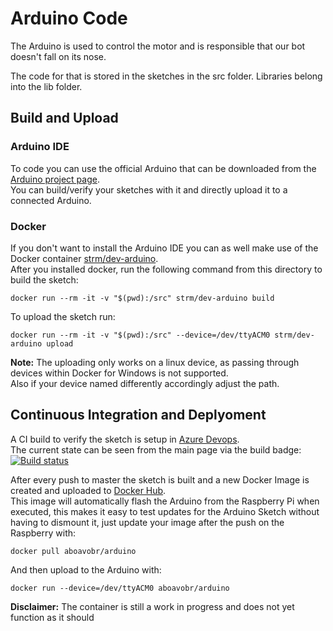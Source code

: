# Arduino Code

The Arduino is used to control the motor and is responsible that our bot doesn't fall on its nose.

The code for that is stored in the sketches in the src folder. Libraries belong into the lib folder. 

## Build and Upload

### Arduino IDE
To code you can use the official Arduino that can be downloaded from the [Arduino project page](https://www.arduino.cc/en/main/software).  
You can build/verify your sketches with it and directly upload it to a connected Arduino.

### Docker
If you don't want to install the Arduino IDE you can as well make use of the Docker container [strm/dev-arduino](https://hub.docker.com/r/strm/dev-arduino).  
After you installed docker, run the following command from this directory to build the sketch:  
  
    docker run --rm -it -v "$(pwd):/src" strm/dev-arduino build  

To upload the sketch run:  

    docker run --rm -it -v "$(pwd):/src" --device=/dev/ttyACM0 strm/dev-arduino upload  

**Note:** The uploading only works on a linux device, as passing through devices within Docker for Windows is not supported.  
Also if your device named differently accordingly adjust the path.

## Continuous Integration and Deplyoment
A CI build to verify the sketch is setup in [Azure Devops](https://benjsawesometfstest.visualstudio.com/ABOAVOBR/_build?definitionId=34&_a=summary).  
The current state can be seen from the main page via the build badge:  
[![Build status](https://benjsawesometfstest.visualstudio.com/ABOAVOBR/_apis/build/status/ABOAVOBR-Arduino-CI)](https://benjsawesometfstest.visualstudio.com/ABOAVOBR/_build/latest?definitionId=34)  

After every push to master the sketch is built and a new Docker Image is created and uploaded to [Docker Hub](https://hub.docker.com/r/aboavobr/arduino/).  
This image will automatically flash the Arduino from the Raspberry Pi when executed, this makes it easy to test updates for the Arduino Sketch without having to dismount it, just update your image after the push on the Raspberry with:
  
    docker pull aboavobr/arduino  

And then upload to the Arduino with:  

    docker run --device=/dev/ttyACM0 aboavobr/arduino  

**Disclaimer:** The container is still a work in progress and does not yet function as it should
